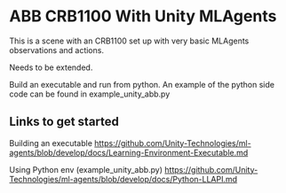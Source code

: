 # ABB CRB1100 With Unity MLAgents
This is a scene with an CRB1100 set up with very basic MLAgents observations and actions. 

Needs to be extended.

Build an executable and run from python. An example of the python side code can be found in example_unity_abb.py

## Links to get started

Building an executable
https://github.com/Unity-Technologies/ml-agents/blob/develop/docs/Learning-Environment-Executable.md

Using Python env (example_unity_abb.py)
https://github.com/Unity-Technologies/ml-agents/blob/develop/docs/Python-LLAPI.md

